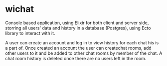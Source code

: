 # wichat

Console based application, using Elixir for 
both client and server side, storring all users' data and history in a database (Postgres), using Ecto library to interact with it.


A user can create an account and log in to view history for each chat his is a part of.
Once created an account the user can createchat rooms, add other users to it and be added to other chat rooms by member of the chat.
A chat room history is deleted once there are no users left in the room.
